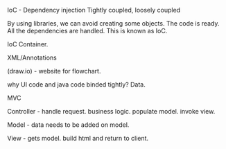 IoC - Dependency injection
Tightly coupled, loosely coupled

By using libraries, we can avoid creating some objects.
The code is ready. All the dependencies are handled. This is known as IoC.

IoC Container. 

XML/Annotations

(draw.io) - website for flowchart.

why UI code and java code binded tightly?
Data. 

MVC

Controller - handle request. business logic. populate model. invoke view.

Model - data needs to be added on model.

View - gets model. build html and return to client.



